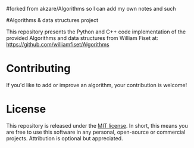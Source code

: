 #forked from akzare/Algorithms so I can add my own notes and such


#Algorithms & data structures project

This repository presents the Python and C++ code implementation of the provided Algorithms and data structures from William Fiset at:
https://github.com/williamfiset/Algorithms


# Contributing

If you'd like to add or improve an algorithm, your contribution is welcome!


# License

This repository is released under the [MIT license](https://opensource.org/licenses/MIT). In short, this means you are free to use this software in any personal, open-source or commercial projects. Attribution is optional but appreciated.
